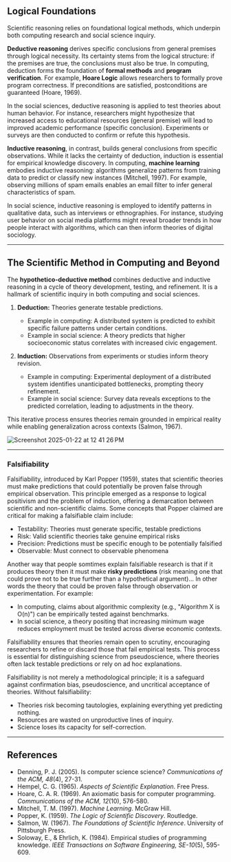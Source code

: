 ## Logical Foundations

Scientific reasoning relies on foundational logical methods, which underpin both computing research and social science inquiry.

**Deductive reasoning** derives specific conclusions from general premises through logical necessity. Its certainty stems from the logical structure: if the premises are true, the conclusions must also be true. In computing, deduction forms the foundation of **formal methods** and **program verification**. For example, **Hoare Logic** allows researchers to formally prove program correctness. If preconditions are satisfied, postconditions are guaranteed (Hoare, 1969). 

In the social sciences, deductive reasoning is applied to test theories about human behavior. For instance, researchers might hypothesize that increased access to educational resources (general premise) will lead to improved academic performance (specific conclusion). Experiments or surveys are then conducted to confirm or refute this hypothesis.

**Inductive reasoning**, in contrast, builds general conclusions from specific observations. While it lacks the certainty of deduction, induction is essential for empirical knowledge discovery. In computing, **machine learning** embodies inductive reasoning: algorithms generalize patterns from training data to predict or classify new instances (Mitchell, 1997). For example, observing millions of spam emails enables an email filter to infer general characteristics of spam.

In social science, inductive reasoning is employed to identify patterns in qualitative data, such as interviews or ethnographies. For instance, studying user behavior on social media platforms might reveal broader trends in how people interact with algorithms, which can then inform theories of digital sociology.

---

## The Scientific Method in Computing and Beyond

The **hypothetico-deductive method** combines deductive and inductive reasoning in a cycle of theory development, testing, and refinement. It is a hallmark of scientific inquiry in both computing and social sciences.

1. **Deduction:** Theories generate testable predictions.
   - Example in computing: A distributed system is predicted to exhibit specific failure patterns under certain conditions.
   - Example in social science: A theory predicts that higher socioeconomic status correlates with increased civic engagement.

2. **Induction:** Observations from experiments or studies inform theory revision.
   - Example in computing: Experimental deployment of a distributed system identifies unanticipated bottlenecks, prompting theory refinement.
   - Example in social science: Survey data reveals exceptions to the predicted correlation, leading to adjustments in the theory.

This iterative process ensures theories remain grounded in empirical reality while enabling generalization across contexts (Salmon, 1967).

[]()![Screenshot 2025-01-22 at 12 41 26 PM](https://github.com/user-attachments/assets/0fb3991b-c227-49a6-a3f2-2abfc30830e2)

---

### Falsifiability

Falsifiability, introduced by Karl Popper (1959), states that scientific theories must make predictions that could potentially be proven false through empirical observation. This principle emerged as a response to logical positivism and the problem of induction, offering a demarcation between scientific and non-scientific claims. Some concepts that Popper claimed are critical for making a falsifiable claim include: 

- Testability: Theories must generate specific, testable predictions
- Risk: Valid scientific theories take genuine empirical risks
- Precision: Predictions must be specific enough to be potentially falsified
- Observable: Must connect to observable phenomena

Another way that people somtimes explain falsifiable research is that if it produces theory then it must make **risky predictions** (risk meaning one that could prove not to be true further than a hypothetical argument)... In other words the theory that could be proven false through observation or experimentation. For example:
- In computing, claims about algorithmic complexity (e.g., "Algorithm X is O(n)") can be empirically tested against benchmarks.
- In social science, a theory positing that increasing minimum wage reduces employment must be tested across diverse economic contexts.

Falsifiability ensures that theories remain open to scrutiny, encouraging researchers to refine or discard those that fail empirical tests. This process is essential for distinguishing science from pseudoscience, where theories often lack testable predictions or rely on ad hoc explanations.

Falsifiability is not merely a methodological principle; it is a safeguard against confirmation bias, pseudoscience, and uncritical acceptance of theories. Without falsifiability:
- Theories risk becoming tautologies, explaining everything yet predicting nothing.
- Resources are wasted on unproductive lines of inquiry.
- Science loses its capacity for self-correction.

---

## References
- Denning, P. J. (2005). Is computer science science? *Communications of the ACM, 48*(4), 27-31.
- Hempel, C. G. (1965). *Aspects of Scientific Explanation*. Free Press.
- Hoare, C. A. R. (1969). An axiomatic basis for computer programming. *Communications of the ACM, 12*(10), 576-580.
- Mitchell, T. M. (1997). *Machine Learning*. McGraw Hill.
- Popper, K. (1959). *The Logic of Scientific Discovery*. Routledge.
- Salmon, W. (1967). *The Foundations of Scientific Inference*. University of Pittsburgh Press.
- Soloway, E., & Ehrlich, K. (1984). Empirical studies of programming knowledge. *IEEE Transactions on Software Engineering, SE-10*(5), 595-609.

